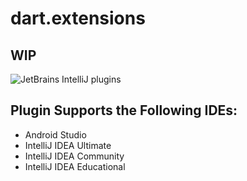 # dart.extensions

## WIP

![JetBrains IntelliJ plugins](https://img.shields.io/jetbrains/plugin/d/13529-dart-extensions.svg?style=plastic)

## Plugin Supports the Following IDEs:
* Android Studio
* IntelliJ IDEA Ultimate
* IntelliJ IDEA Community
* IntelliJ IDEA Educational
